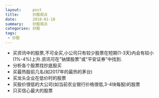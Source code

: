 ```yaml
---
layout:     post
title:      炒股观点
date:       2018-01-18
summary:    炒股观点
categories: 炒股
tags:
 - 炒股
---
```


+ 买资讯中的股票,不可全买,小公司只有较少股票在短期(1-3天)内会有较小(1%-4%)上升.资讯可在"钠镁股票"或"平安证券"中找到.
+ 分析各个股票找抄底股买
+ 买最热股前几名(如2017年的最热的茅台)
+ 买龙头企业在低价时的股票
+ 买股价很低的大公司(如当前农业银行价格很低,3-4块每股)的股票
+ 只买信心最大的股票

